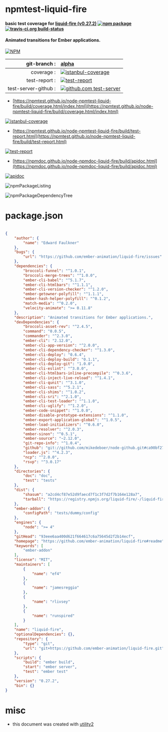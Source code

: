 # npmtest-liquid-fire

#### basic test coverage for  [liquid-fire (v0.27.2)](https://github.com/ember-animation/liquid-fire#readme)  [![npm package](https://img.shields.io/npm/v/npmtest-liquid-fire.svg?style=flat-square)](https://www.npmjs.org/package/npmtest-liquid-fire) [![travis-ci.org build-status](https://api.travis-ci.org/npmtest/node-npmtest-liquid-fire.svg)](https://travis-ci.org/npmtest/node-npmtest-liquid-fire)

#### Animated transitions for Ember applications.

[![NPM](https://nodei.co/npm/liquid-fire.png?downloads=true&downloadRank=true&stars=true)](https://www.npmjs.com/package/liquid-fire)

| git-branch : | [alpha](https://github.com/npmtest/node-npmtest-liquid-fire/tree/alpha)|
|--:|:--|
| coverage : | [![istanbul-coverage](https://npmtest.github.io/node-npmtest-liquid-fire/build/coverage.badge.svg)](https://npmtest.github.io/node-npmtest-liquid-fire/build/coverage.html/index.html)|
| test-report : | [![test-report](https://npmtest.github.io/node-npmtest-liquid-fire/build/test-report.badge.svg)](https://npmtest.github.io/node-npmtest-liquid-fire/build/test-report.html)|
| test-server-github : | [![github.com test-server](https://npmtest.github.io/node-npmtest-liquid-fire/GitHub-Mark-32px.png)](https://npmtest.github.io/node-npmtest-liquid-fire/build/app/index.html) | | build-artifacts : | [![build-artifacts](https://npmtest.github.io/node-npmtest-liquid-fire/glyphicons_144_folder_open.png)](https://github.com/npmtest/node-npmtest-liquid-fire/tree/gh-pages/build)|

- [https://npmtest.github.io/node-npmtest-liquid-fire/build/coverage.html/index.html](https://npmtest.github.io/node-npmtest-liquid-fire/build/coverage.html/index.html)

[![istanbul-coverage](https://npmtest.github.io/node-npmtest-liquid-fire/build/screenCapture.buildCi.browser.%252Ftmp%252Fbuild%252Fcoverage.lib.html.png)](https://npmtest.github.io/node-npmtest-liquid-fire/build/coverage.html/index.html)

- [https://npmtest.github.io/node-npmtest-liquid-fire/build/test-report.html](https://npmtest.github.io/node-npmtest-liquid-fire/build/test-report.html)

[![test-report](https://npmtest.github.io/node-npmtest-liquid-fire/build/screenCapture.buildCi.browser.%252Ftmp%252Fbuild%252Ftest-report.html.png)](https://npmtest.github.io/node-npmtest-liquid-fire/build/test-report.html)

- [https://npmdoc.github.io/node-npmdoc-liquid-fire/build/apidoc.html](https://npmdoc.github.io/node-npmdoc-liquid-fire/build/apidoc.html)

[![apidoc](https://npmdoc.github.io/node-npmdoc-liquid-fire/build/screenCapture.buildCi.browser.%252Ftmp%252Fbuild%252Fapidoc.html.png)](https://npmdoc.github.io/node-npmdoc-liquid-fire/build/apidoc.html)

![npmPackageListing](https://npmtest.github.io/node-npmtest-liquid-fire/build/screenCapture.npmPackageListing.svg)

![npmPackageDependencyTree](https://npmtest.github.io/node-npmtest-liquid-fire/build/screenCapture.npmPackageDependencyTree.svg)



# package.json

```json

{
    "author": {
        "name": "Edward Faulkner"
    },
    "bugs": {
        "url": "https://github.com/ember-animation/liquid-fire/issues"
    },
    "dependencies": {
        "broccoli-funnel": "^1.0.1",
        "broccoli-merge-trees": "^1.0.0",
        "ember-cli-babel": "^5.1.7",
        "ember-cli-htmlbars": "^1.1.1",
        "ember-cli-version-checker": "^1.2.0",
        "ember-getowner-polyfill": "^1.1.1",
        "ember-hash-helper-polyfill": "^0.1.2",
        "match-media": "^0.2.0",
        "velocity-animate": ">= 0.11.8"
    },
    "description": "Animated transitions for Ember applications.",
    "devDependencies": {
        "broccoli-asset-rev": "^2.4.5",
        "command": "0.0.5",
        "commander": "^2.3.0",
        "ember-cli": "2.12.0",
        "ember-cli-app-version": "^2.0.0",
        "ember-cli-dependency-checker": "^1.3.0",
        "ember-cli-deploy": "0.6.4",
        "ember-cli-deploy-build": "0.1.1",
        "ember-cli-deploy-git": "1.0.0",
        "ember-cli-eslint": "^3.0.0",
        "ember-cli-htmlbars-inline-precompile": "^0.3.6",
        "ember-cli-inject-live-reload": "^1.4.1",
        "ember-cli-qunit": "^3.1.0",
        "ember-cli-sass": "^5.2.1",
        "ember-cli-shims": "^1.0.2",
        "ember-cli-sri": "^2.1.0",
        "ember-cli-test-loader": "^1.1.0",
        "ember-cli-uglify": "^1.2.0",
        "ember-code-snippet": "^1.0.0",
        "ember-disable-prototype-extensions": "^1.1.0",
        "ember-export-application-global": "^1.0.5",
        "ember-load-initializers": "^0.6.0",
        "ember-resolver": "^2.0.3",
        "ember-sinon": "^0.5.1",
        "ember-source": "~2.12.0",
        "git-repo-info": "^1.0.4",
        "github": "git://github.com/mikedeboer/node-github.git#ca90bf27d5820812c3b76908189d666446ed97cd",
        "loader.js": "^4.2.3",
        "ncp": "^2.0.0",
        "rsvp": "^3.0.17"
    },
    "directories": {
        "doc": "doc",
        "test": "tests"
    },
    "dist": {
        "shasum": "a2cd4cf87e52d9faecd7f1c3f7d2f7b164e128a7",
        "tarball": "https://registry.npmjs.org/liquid-fire/-/liquid-fire-0.27.2.tgz"
    },
    "ember-addon": {
        "configPath": "tests/dummy/config"
    },
    "engines": {
        "node": ">= 4"
    },
    "gitHead": "93eee6aa400d621f664617c6a75645d2f2b14ecf",
    "homepage": "https://github.com/ember-animation/liquid-fire#readme",
    "keywords": [
        "ember-addon"
    ],
    "license": "MIT",
    "maintainers": [
        {
            "name": "ef4"
        },
        {
            "name": "jamesreggio"
        },
        {
            "name": "rlivsey"
        },
        {
            "name": "runspired"
        }
    ],
    "name": "liquid-fire",
    "optionalDependencies": {},
    "repository": {
        "type": "git",
        "url": "git+https://github.com/ember-animation/liquid-fire.git"
    },
    "scripts": {
        "build": "ember build",
        "start": "ember server",
        "test": "ember test"
    },
    "version": "0.27.2",
    "bin": {}
}
```



# misc
- this document was created with [utility2](https://github.com/kaizhu256/node-utility2)
